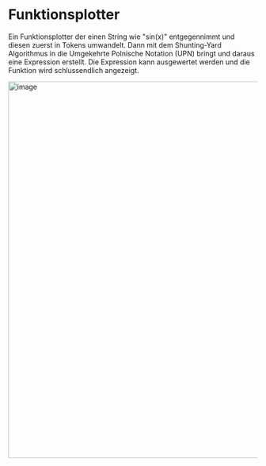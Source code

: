 # Funktionsplotter

Ein Funktionsplotter der einen String wie "sin(x)" entgegennimmt und diesen zuerst in Tokens umwandelt. 
Dann mit dem Shunting-Yard Algorithmus in die Umgekehrte Polnische Notation (UPN) bringt und daraus eine Expression erstellt.
Die Expression kann ausgewertet werden und die Funktion wird schlussendlich angezeigt.

<img width="759" alt="image" src="https://user-images.githubusercontent.com/85952172/225039590-ca5b66e5-fa27-4179-b4fc-e26dbf35ad4a.png">
